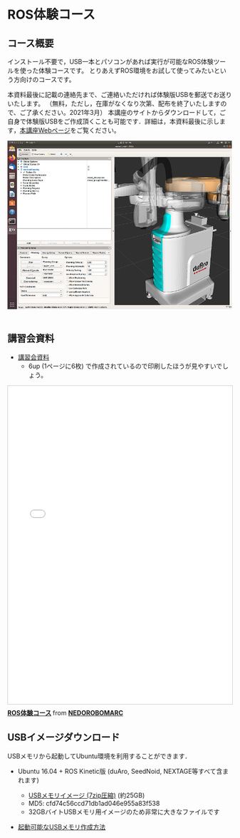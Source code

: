 # ROS体験コース

## コース概要

インストール不要で，USB一本とパソコンがあれば実行が可能なROS体験ツールを使った体験コースです。
とりあえずROS環境をお試して使ってみたいという方向けのコースです。

本資料最後に記載の連絡先まで、ご連絡いただければ体験版USBを郵送でお送りいたします。
（無料，ただし，在庫がなくなり次第、配布を終了いたしますので、ご了承ください。2021年3月）
本講座のサイトからダウンロードして，ご自身で体験版USBをご作成頂くことも可能です．詳細は，本資料最後に示します，[本講座Webページ](/tutorials/)をご覧ください。

<div align="center"><img src="/tutorials/si2020/si2020_moveit.png" width="640"></div>
<br/>

## 講習会資料

- [講習会資料](01_01_intro.pdf)
  - 6up (1ページに6枚) で作成されているので印刷したほうが見やすいでしょう。

<iframe src="//www.slideshare.net/slideshow/embed_code/key/jUf2VlikkxRxNW" width="668" height="714" frameborder="0" marginwidth="0" marginheight="0" scrolling="no" style="border:1px solid #CCC; border-width:1px; margin-bottom:5px; max-width: 100%;" allowfullscreen> </iframe> <div style="margin-bottom:5px"> <strong> <a href="//www.slideshare.net/NEDOROBOMARC/ros-245214113" title="ROS体験コース" target="_blank">ROS体験コース</a> </strong> from <strong><a href="https://www.slideshare.net/NEDOROBOMARC" target="_blank">NEDOROBOMARC</a></strong> </div>

## USBイメージダウンロード

USBメモリから起動してUbuntu環境を利用することができます．

- Ubuntu 16.04 + ROS Kinetic版 (duAro, SeedNoid, NEXTAGE等すべて含まれます)
  - [USBメモリイメージ (7zip圧縮)](https://openrtm.org/pub/NEDO_tutorial/NEDO_USB_Image.7z) (約25GB)
  - MD5: cfd74c56ccd71db1ad046e955a83f538
  - 32GBバイトUSBメモリ用イメージのため非常に大きなファイルです

- [起動可能なUSBメモリ作成方法](/tutorials/usbimage_howto)